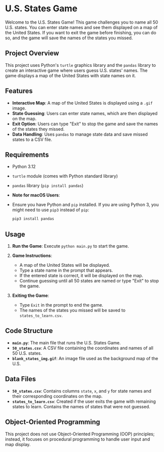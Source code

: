 # U.S. States Game

Welcome to the U.S. States Game! This game challenges you to name all 50 U.S. states. You can enter state names and see them displayed on a map of the United States. If you want to exit the game before finishing, you can do so, and the game will save the names of the states you missed.

## Project Overview

This project uses Python's `turtle` graphics library and the `pandas` library to create an interactive game where users guess U.S. states' names. The game displays a map of the United States with state names on it.

## Features

- **Interactive Map**: A map of the United States is displayed using a `.gif` image.
- **State Guessing**: Users can enter state names, which are then displayed on the map.
- **Exit Option**: Users can type "Exit" to stop the game and save the names of the states they missed.
- **Data Handling**: Uses `pandas` to manage state data and save missed states to a CSV file.

## Requirements

- Python 3.12
- `turtle` module (comes with Python standard library)
- `pandas` library (`pip install pandas`)

- **Note for macOS Users**: 
- Ensure you have Python and `pip` installed. If you are using Python 3, you might need to use `pip3` instead of `pip`:
  ```sh
  pip3 install pandas
## Usage

1. **Run the Game**:
   Execute `python main.py` to start the game.

2. **Game Instructions**:
   - A map of the United States will be displayed.
   - Type a state name in the prompt that appears.
   - If the entered state is correct, it will be displayed on the map.
   - Continue guessing until all 50 states are named or type "Exit" to stop the game.

3. **Exiting the Game**:
   - Type `Exit` in the prompt to end the game.
   - The names of the states you missed will be saved to `states_to_learn.csv`.

## Code Structure

- **`main.py`**: The main file that runs the U.S. States Game.
- **`50_states.csv`**: A CSV file containing the coordinates and names of all 50 U.S. states.
- **`blank_states_img.gif`**: An image file used as the background map of the U.S.

## Data Files

- **`50_states.csv`**: Contains columns `state`, `x`, and `y` for state names and their corresponding coordinates on the map.
- **`states_to_learn.csv`**: Created if the user exits the game with remaining states to learn. Contains the names of states that were not guessed.

## Object-Oriented Programming

This project does not use Object-Oriented Programming (OOP) principles; instead, it focuses on procedural programming to handle user input and map display.
